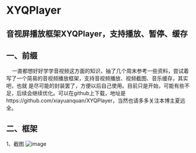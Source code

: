 # XYQPlayer
## 音视屏播放框架XYQPlayer，支持播放、暂停、缓存

## 一、前缀

     一直都想好好学学音视频这方面的知识，抽了几个周末参考一些资料，尝试着写了一个简易的音视频播放框架，支持音视频播放、视频截图、音乐缓存，其实吧，也就 是尽可能的封装罢了，方便以后自己使用。目前只是开始，可能有些不足，后续会继续优化。可以在github上下载，地址是https://github.com/xiayuanquan/XYQPlayer，当然也请多多关注本博主夏远全。

## 二、框架

1、截图 
![image](https://github.com/xiayuanquan/XYQPlayer/blob/master/XYQPlayerExample/XYQPlayer/screenshot/framework.png)
